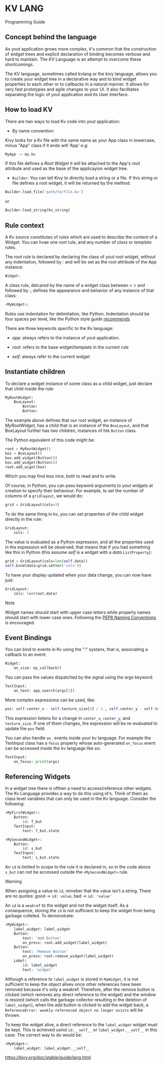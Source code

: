 # KV LANG

Programming Guide

## Concept behind the language

As yout application grows more complex, it's common that the construction of widget trees and explicit declaration of binding becomes verbose and hard to maintain. The *KV* Language is an attempt to overcome these shortcomings.

The *KV* language, sometimes called kvlang or the kivy language, allows you to create your widget tree in a declarative way and to bind widget properties to each other or to callbacks in a natural manner. It allows for very fast prototypes and agile changes to your UI. It also facilitates separating the logic of yout application and its User Interface.

## How to load KV

There are two ways to load Kv code into yout application:

- By name convention:

Kivy looks for a Kv file with the same name as your App class in lowercase, minus "App" class if it ends witl 'App' e.g:

```python
MyApp -> my.kv
```

If this file defines a *Root Widget* it will be attached to the App's *root* attribute and used as the base of the applicayion widget tree.

- `Builder`: You can tell Kivy to directly load a string or a file. If this string or file defines a root widget, it will be returned by the method:

```python
Builder.load_file('path/to/file.kv')
```

or 

```python
Builder.load_string(kv_string)
```

## Rule context

A Kv source constitutes of *rules* which are used to describe the content of a Widget. You can hvae one *root* rule, and any number of *class* or *template* rules.

The *root* rule is declared by declaring the class of yout root widget, without any indentation, followed by *:* and will be set as the *root* attribute of the App instance:

```python
Widget:
```

A *class* rule, delcared by the name of a widget class between < > and followed by *:*, defines the appearance and behavior of any instance of that class:

```python
<MyWidget>:
```

Rules use indentation for delimitation, like Python. Indentation should be four spaces per level, like the Python style guide [recommends](https://github.com/jonas-lucas-duarte/KivyHashLDash/blob/main/04_LinguagemKivy/PEP_8.md)

There are three keywords specific to the Kv language:

- *app*: always refers to the instance of yout application.

- *root*: refers to the base widget/template in the current rule

- *self*: always refer to the current widget

## Instantiate children

To declare a widget instance of some class as a child widget, just declare that child inside the rule:

```python
MyRootWidget:
	BoxLayout:
		Button:
		Button:
```

The example above defines that our root widget, an instance of *MyRootWidget*, has a child that is an instance of the `BoxLayout`, and that BoxLayout further has two children, instances of hte `Button` class.

The Python equivalent of this code might be:

```python
root = MyRootWidget()
box = BoxLayout()
box.add_widget(Button())
box.add_widget(Button())
root.add_wiget(box)
```

Which you may find less nice, both to read and to write.

Of course, in Python, you can pass keyword arguments to yout widgets at creation to specify their behaviour. For example, to set the number of columns of a `gridlayout`, we would do:

```python
grid = GridLayout(cols=3)
```

To do the same thing in kv, you can set properties of the child widget directly in the rule:

```python
GridLayout:
	cols: 3
```

The value is evaluated as a Python expression, and all the properties used in the expression will be observed, that means that if you had something like this in Python (this assume *self* is a widget with a *data* `ListProperty`):

```python
grid = GridLayout(cols=len(self.data))
self.bind(data=grid.setter('cols'))
```

To have your display updated when your data change, you can now have just:

```python
GridLayout:
	cols: len(root.data)
```

Note

Widget names should start with upper case letters while property names should start with lower case ones. Following the [PEP8 Naming Conventions](https://github.com/jonas-lucas-duarte/KivyHashLDash/blob/main/04_LinguagemKivy/PEP_8.md) is encouraged.

## Event Bindings

You can bind to events in Kv using the ":" systanx, that is, associating a callback to an event:

```python
Widget:
	on_size: my_callback()
```

You can pass the values dispatched by the signal using the *args* keyword:

```python
TextInput:
	on_text: app.search(args[1])
```

More complex expressions can be used, like:

```python
pos: self.center_x - self.texture_size[0] / 2., self.center_y - self.textura_size[1] / 2.
```

This expression listens for a change in `center_x`, `center_y`, and `texture_size`. If one of them changes, the expression will be re-evaluated to update the `pos` field.

You can also handle `on_` events inside your kv language. For example the TextInput class has a `focus` property whose auto-generated `on_focus` event can be accessed inside the kv language like so:

```python
TextInput:
	on_focus: print(args)
```

## Referencing Widgets

In a widget tree there is ofthen a need to access/reference other widgets. The Kv Language provides a way to do this using id's. Think of them as class level variables that can only be used in the Kv language. Consider the following:

```python
<MyFirstWidget>:
	Button:
		id: f_but
	TextInput:
		text: f_but.state

<MySecondWidget>:
	Button:
		id: s_but
	TextInput:
		text: s_but.state
```

An `id` is limited in scope to the rule it is declared in, so in the code aboce `s_but` can not be accessed outside the `<MySecondWidget>` rule.

Warning

When assigning a value to `id`, remeber that the value isn't a string. There are no quotes: good -> `id: value`, bad -> `id: 'value'`

An `id` is a `weakref` to the widget and not the widget itself. As a consequence, storing the `id` is not sufficient to keep the widget from being garbage colleted. To demonstrate:

```python
<MyWidget>:
	label_widget: label_widget
	Button:
		text: 'Add Button'
		on_press: root.add_widget(label_widget)
	Button:
		text: 'Remove Button'
		on_press: root.remove_widget(label_widget)
	Label:
		id: label_widget
		text: 'widget'
```

Although a reference to `label_widget` is stored in `MyWidget`, it is not sufficient to keep the object alivev once other references have been removed because it's only a weakref. Therefore, after the remove button is clicked (which removes any direct reference to the widget) and the window is resized (which calls the garbage collector resulting in the deletion of `label_widget`), when the add button is clicked to add the widget back, a `ReferenceError: weakly-referenced object no longer exists` will be thrown. 

To keep the widget alive, a direct reference to the `label_widget` widget must be kept. This is achieved usind `id.__self__` or `label_widget.__self__` in this case. The correct way to do would be:

```python
<MyWidget>:
	label_widget: label_widget.__self__
```

https://kivy.org/doc/stable/guide/lang.html
